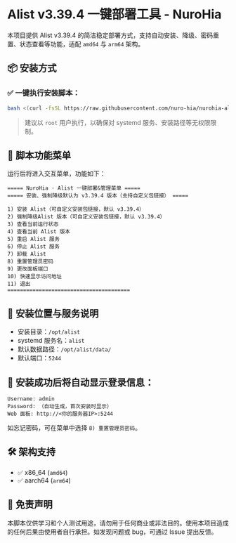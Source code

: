 # Alist v3.39.4 一键部署工具 - NuroHia

本项目提供 Alist v3.39.4 的简洁稳定部署方式，支持自动安装、降级、密码重置、状态查看等功能，适配 `amd64` 与 `arm64` 架构。

## 📦 安装方式

### ✅ 一键执行安装脚本：

```bash
bash <(curl -fsSL https://raw.githubusercontent.com/nuro-hia/nurohia-alist/main/install.sh)
```

> 建议以 `root` 用户执行，以确保对 systemd 服务、安装路径等无权限限制。

## 🔧 脚本功能菜单

运行后将进入交互菜单，功能如下：

```
===== NuroHia · Alist 一键部署&管理菜单 =====
===== 安装、强制降级默认为 v3.39.4 版本（支持自定义包链接） =====

1) 安装 Alist（可自定义安装包链接，默认 v3.39.4）
2) 强制降级Alist 版本（可自定义安装包链接，默认 v3.39.4）
3) 查看当前运行状态
4) 查看当前 Alist 版本
5) 重启 Alist 服务
6) 停止 Alist 服务
7) 卸载 Alist
8) 重置管理员密码
9) 更改面板端口
10) 快速显示访问地址
11) 退出
=======================================

```

## 📁 安装位置与服务说明

- 安装目录：`/opt/alist`
- systemd 服务名：`alist`
- 默认数据路径：`/opt/alist/data/`
- 默认端口：`5244`

## 🔐 安装成功后将自动显示登录信息：

```
Username: admin
Password: （自动生成，首次安装时显示）
Web 面板: http://<你的服务器IP>:5244
```

如忘记密码，可在菜单中选择 `8) 重置管理员密码`。

## 🛠 架构支持

- ✅ x86_64 (`amd64`)
- ✅ aarch64 (`arm64`)

## 📌 免责声明

本脚本仅供学习和个人测试用途，请勿用于任何商业或非法目的。使用本项目造成的任何后果由使用者自行承担。如发现问题或 bug，可通过 Issue 提出反馈。
